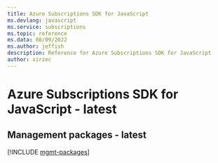 ```yaml
---
title: Azure Subscriptions SDK for JavaScript
ms.devlang: javascript
ms.service: subscriptions
ms.topic: reference
ms.data: 08/09/2022
ms.author: jeffish
description: Reference for Azure Subscriptions SDK for JavaScript
author: xirzec
---
```

# Azure Subscriptions SDK for JavaScript - latest

## Management packages - latest
[!INCLUDE [mgmt-packages](subscriptions-mgmt-index.md)]